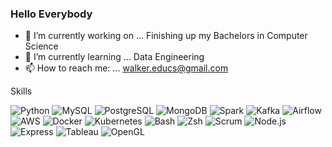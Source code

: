 ### Hello Everybody

- 🔭 I’m currently working on ... Finishing up my Bachelors in Computer Science
- 🌱 I’m currently learning ... Data Engineering
- 📫 How to reach me: ... walker.educs@gmail.com

Skills 

![Python](https://img.shields.io/badge/-Python-blue?style=flat-square&logo=python&logoColor=yellow)
![MySQL](https://img.shields.io/badge/-MySQL-blue?style=flat-square&logo=mysql&logoColor=white)
![PostgreSQL](https://img.shields.io/badge/-PostgreSQL-blue?style=flat-square&logo=postgresql&logoColor=white)
![MongoDB](https://img.shields.io/badge/-MongoDB-green?style=flat-square&logo=mongodb&logoColor=white)
![Spark](https://img.shields.io/badge/-Apache%20Spark-yellow?style=flat-square&logo=Apache%20Spark)
![Kafka](https://img.shields.io/badge/-Kafka-red?style=flat-square&logo=apache-kafka&logoColor=white)
![Airflow](https://img.shields.io/badge/-Airflow-lightblue?style=flat-square&logo=apache-airflow&logoColor=black)
![AWS](https://img.shields.io/badge/-AWS-orange?style=flat-square&logo=amazon-aws&logoColor=white)
![Docker](https://img.shields.io/badge/-Docker-blue?style=flat-square&logo=docker&logoColor=white)
![Kubernetes](https://img.shields.io/badge/-Kubernetes-blue?style=flat-square&logo=kubernetes&logoColor=white)
![Bash](https://img.shields.io/badge/-Bash-blue?style=flat-square&logo=gnu-bash&logoColor=white)
![Zsh](https://img.shields.io/badge/-Zsh-blue?style=flat-square&logo=zsh&logoColor=white)
![Scrum](https://img.shields.io/badge/-Scrum-blue?style=flat-square)
![Node.js](https://img.shields.io/badge/-Node.js-blue?style=flat-square&logo=node.js&logoColor=white)
![Express](https://img.shields.io/badge/-Express-blue?style=flat-square&logo=express&logoColor=white)
![Tableau](https://img.shields.io/badge/-Tableau-blue?style=flat-square&logo=tableau&logoColor=white)
![OpenGL](https://img.shields.io/badge/-OpenGL-blue?style=flat-square&logo=opengl&logoColor=white)







<!--
**WCM-CS/WCM-CS** is a ✨ _special_ ✨ repository because its `README.md` (this file) appears on your GitHub profile.

Here are some ideas to get you started:

- 🔭 I’m currently working on ...
- 🌱 I’m currently learning ...
- 👯 I’m looking to collaborate on ...
- 🤔 I’m looking for help with ...
- 💬 Ask me about ...
- 📫 How to reach me: ...
- 😄 Pronouns: ...
- ⚡ Fun fact: ...
-->
